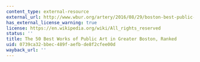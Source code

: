 ```yaml
---
content_type: external-resource
external_url: http://www.wbur.org/artery/2016/08/29/boston-best-public-art
has_external_license_warning: true
license: https://en.wikipedia.org/wiki/All_rights_reserved
status: ''
title: The 50 Best Works of Public Art in Greater Boston, Ranked
uid: 0739ca32-bbec-489f-aefb-de8f2cfee00d
wayback_url: ''
---
```

